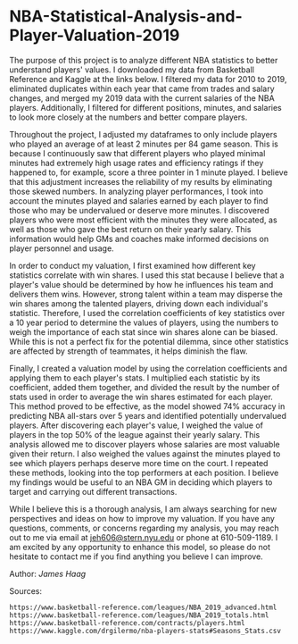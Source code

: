 # NBA-Statistical-Analysis-and-Player-Valuation-2019

The purpose of this project is to analyze different NBA statistics to better understand players' values. I downloaded my data from Basketball Reference and Kaggle at the links below. I filtered my data for 2010 to 2019, eliminated duplicates within each year that came from trades and salary changes, and merged my 2019 data with the current salaries of the NBA players. Additionally, I filtered for different positions, minutes, and salaries to look more closely at the numbers and better compare players.

Throughout the project, I adjusted my dataframes to only include players who played an average of at least 2 minutes per 84 game season. This is because I continuously saw that different players who played minimal minutes had extremely high usage rates and efficiency ratings if they happened to, for example, score a three pointer in 1 minute  played. I believe that this adjustment increases the reliability of my results by eliminating those skewed numbers. In analyzing player performances, I took into account the minutes played and salaries earned by each player to find those who may be undervalued or deserve more minutes. I discovered players who were most efficient with the minutes they were allocated, as well as those who gave the best return on their yearly salary. This information would help GMs and coaches make informed decisions on player personnel and usage.

In order to conduct my valuation, I first examined how different key statistics correlate with win shares. I used this stat because I believe that a player's value should be determined by how he influences his team and delivers them wins. However, strong talent within a team may disperse the win shares among the talented players, driving down each individual's statistic. Therefore, I used the correlation coefficients of key statistics over a 10 year period to determine the values of players, using the numbers to weigh the importance of each stat since win shares alone can be biased. While this is not a perfect fix for the potential dilemma, since other statistics are affected by strength of teammates, it helps diminish the flaw.

Finally, I created a valuation model by using the correlation coefficients and applying them to each player's stats. I multiplied each statistic by its coefficient, added them together, and divided the result by the number of stats used in order to average the win shares estimated for each player. This method proved to be effective, as the model showed 74% accuracy in predicting NBA all-stars over 5 years and identified potentially undervalued players. After discovering each player's value, I weighed the value of players in the top 50% of the league against their yearly salary. This analysis allowed me to discover players whose salaries are most valuable given their return. I also weighed the values against the minutes played to see which players perhaps deserve more time on the court. I repeated these methods, looking into the top performers at each position. I believe my findings would be useful to an NBA GM in deciding which players to target and carrying out different transactions.

While I believe this is a thorough analysis, I am always searching for new perspectives and ideas on how to improve my valuation. If you have any questions, comments, or concerns regarding my analysis, you may reach out to me via email at jeh606@stern.nyu.edu or phone at 610-509-1189. I am excited by any opportunity to enhance this model, so please do not hesitate to contact me if you find anything you believe I can improve.


Author: *James Haag*

Sources:
    
    https://www.basketball-reference.com/leagues/NBA_2019_advanced.html
    https://www.basketball-reference.com/leagues/NBA_2019_totals.html
    https://www.basketball-reference.com/contracts/players.html
    https://www.kaggle.com/drgilermo/nba-players-stats#Seasons_Stats.csv
